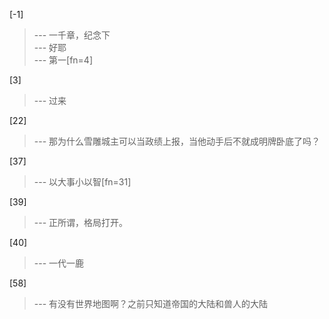 
[-1] 
>--- 一千章，纪念下<br>
>--- 好耶<br>
>--- 第一[fn=4]<br>

[3] 
>--- 过来<br>

[22] 
>--- 那为什么雪雕城主可以当政绩上报，当他动手后不就成明牌卧底了吗？<br>

[37] 
>--- 以大事小以智[fn=31]<br>

[39] 
>--- 正所谓，格局打开。<br>

[40] 
>--- 一代一鹿<br>

[58] 
>--- 有没有世界地图啊？之前只知道帝国的大陆和兽人的大陆<br>
